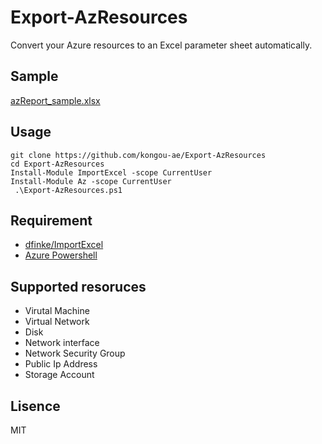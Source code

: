 # Export-AzResources

Convert your Azure resources to an Excel parameter sheet automatically.

## Sample

[azReport_sample.xlsx](https://github.com/kongou-ae/Export-AzResources/raw/master/example/azReport_sample.xlsx)

## Usage

```
git clone https://github.com/kongou-ae/Export-AzResources
cd Export-AzResources
Install-Module ImportExcel -scope CurrentUser
Install-Module Az -scope CurrentUser
 .\Export-AzResources.ps1
```

## Requirement

- [dfinke/ImportExcel](https://github.com/dfinke/ImportExcel/)
- [Azure Powershell](https://docs.microsoft.com/ja-jp/powershell/azure/?view=azps-5.6.0)

## Supported resoruces

- Virutal Machine
- Virtual Network
- Disk
- Network interface
- Network Security Group
- Public Ip Address
- Storage Account

## Lisence

MIT
